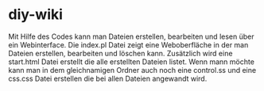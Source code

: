 # diy-wiki
Mit Hilfe des Codes kann man Dateien erstellen, bearbeiten und lesen über ein Webinterface.
Die index.pl Datei zeigt eine Weboberfläche in der man Dateien erstellen, bearbeiten und löschen kann.
Zusätzlich wird eine start.html Datei erstellt die alle erstellten Dateien listet. 
Wenn mann möchte kann man in dem gleichnamigen Ordner auch noch eine control.ss und eine css.css Datei erstellen die 
bei allen Dateien angewandt wird.
